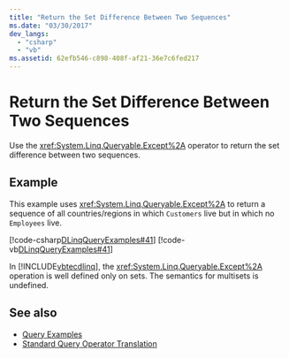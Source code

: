 ```yaml
---
title: "Return the Set Difference Between Two Sequences"
ms.date: "03/30/2017"
dev_langs: 
  - "csharp"
  - "vb"
ms.assetid: 62efb546-c898-408f-af21-36e7c6fed217
---
```

# Return the Set Difference Between Two Sequences
Use the <xref:System.Linq.Queryable.Except%2A> operator to return the set difference between two sequences.  
  
## Example  
 This example uses <xref:System.Linq.Queryable.Except%2A> to return a sequence of all countries/regions in which `Customers` live but in which no `Employees` live.  
  
 [!code-csharp[DLinqQueryExamples#41](../../../../../../samples/snippets/csharp/VS_Snippets_Data/DLinqQueryExamples/cs/Program.cs#41)]
 [!code-vb[DLinqQueryExamples#41](../../../../../../samples/snippets/visualbasic/VS_Snippets_Data/DLinqQueryExamples/vb/Module1.vb#41)]  
  
 In [!INCLUDE[vbtecdlinq](../../../../../../includes/vbtecdlinq-md.md)], the <xref:System.Linq.Queryable.Except%2A> operation is well defined only on sets. The semantics for multisets is undefined.  
  
## See also

- [Query Examples](../../../../../../docs/framework/data/adonet/sql/linq/query-examples.md)
- [Standard Query Operator Translation](../../../../../../docs/framework/data/adonet/sql/linq/standard-query-operator-translation.md)
